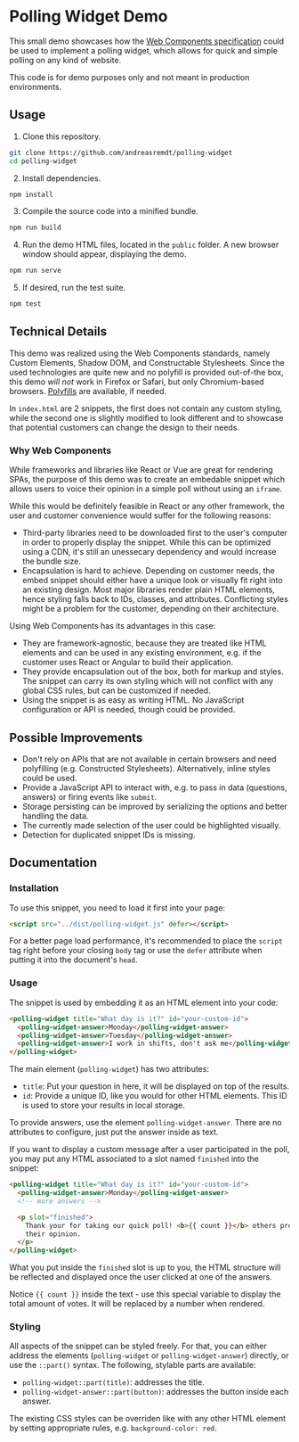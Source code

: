 # Polling Widget Demo

This small demo showcases how the [Web Components specification](https://developer.mozilla.org/en-US/docs/Web/Web_Components) could be used to implement a polling widget, which allows for quick and simple polling on any kind of website.

This code is for demo purposes only and not meant in production environments.

## Usage

1. Clone this repository.

```bash
git clone https://github.com/andreasremdt/polling-widget
cd polling-widget
```

2. Install dependencies.

```bash
npm install
```

3. Compile the source code into a minified bundle.

```bash
npm run build
```

4. Run the demo HTML files, located in the `public` folder. A new browser window should appear, displaying the demo.

```bash
npm run serve
```

5. If desired, run the test suite.

```bash
npm test
```

## Technical Details

This demo was realized using the Web Components standards, namely Custom Elements, Shadow DOM, and Constructable Stylesheets. Since the used technologies are quite new and no polyfill is provided out-of-the box, this demo _will not_ work in Firefox or Safari, but only Chromium-based browsers. [Polyfills](https://www.npmjs.com/package/construct-style-sheets-polyfill?activeTab=readme) are available, if needed.

In `index.html` are 2 snippets, the first does not contain any custom styling, while the second one is slightly modified to look different and to showcase that potential customers can change the design to their needs.

### Why Web Components

While frameworks and libraries like React or Vue are great for rendering SPAs, the purpose of this demo was to create an embedable snippet which allows users to voice their opinion in a simple poll without using an `iframe`.

While this would be definitely feasible in React or any other framework, the user and customer convenience would suffer for the following reasons:

- Third-party libraries need to be downloaded first to the user's computer in order to properly display the snippet. While this can be optimized using a CDN, it's still an unessecary dependency and would increase the bundle size.
- Encapsulation is hard to achieve. Depending on customer needs, the embed snippet should either have a unique look or visually fit right into an existing design. Most major libraries render plain HTML elements, hence styling falls back to IDs, classes, and attributes. Conflicting styles might be a problem for the customer, depending on their architecture.

Using Web Components has its advantages in this case:

- They are framework-agnostic, because they are treated like HTML elements and can be used in any existing environment, e.g. if the customer uses React or Angular to build their application.
- They provide encapsulation out of the box, both for markup and styles. The snippet can carry its own styling which will not conflict with any global CSS rules, but can be customized if needed.
- Using the snippet is as easy as writing HTML. No JavaScript configuration or API is needed, though could be provided.

## Possible Improvements

- Don't rely on APIs that are not available in certain browsers and need polyfilling (e.g. Constructed Stylesheets). Alternatively, inline styles could be used.
- Provide a JavaScript API to interact with, e.g. to pass in data (questions, answers) or firing events like `submit`.
- Storage persisting can be improved by serializing the options and better handling the data.
- The currently made selection of the user could be highlighted visually.
- Detection for duplicated snippet IDs is missing.

## Documentation

### Installation

To use this snippet, you need to load it first into your page:

```html
<script src="../dist/polling-widget.js" defer></script>
```

For a better page load performance, it's recommended to place the `script` tag right before your closing `body` tag or use the `defer` attribute when putting it into the document's `head`.

### Usage

The snippet is used by embedding it as an HTML element into your code:

```html
<polling-widget title="What day is it?" id="your-custom-id">
  <polling-widget-answer>Monday</polling-widget-answer>
  <polling-widget-answer>Tuesday</polling-widget-answer>
  <polling-widget-answer>I work in shifts, don't ask me</polling-widget-answer>
</polling-widget>
```

The main element (`polling-widget`) has two attributes:

- `title`: Put your question in here, it will be displayed on top of the results.
- `id`: Provide a unique ID, like you would for other HTML elements. This ID is used to store your results in local storage.

To provide answers, use the element `polling-widget-answer`. There are no attributes to configure, just put the answer inside as text.

If you want to display a custom message after a user participated in the poll, you may put any HTML associated to a slot named `finished` into the snippet:

```html
<polling-widget title="What day is it?" id="your-custom-id">
  <polling-widget-answer>Monday</polling-widget-answer>
  <!-- more answers -->

  <p slot="finished">
    Thank your for taking our quick poll! <b>{{ count }}</b> others provided
    their opinion.
  </p>
</polling-widget>
```

What you put inside the `finished` slot is up to you, the HTML structure will be reflected and displayed once the user clicked at one of the answers.

Notice `{{ count }}` inside the text - use this special variable to display the total amount of votes. It will be replaced by a number when rendered.

### Styling

All aspects of the snippet can be styled freely. For that, you can either address the elements (`polling-widget` or `polling-widget-answer`) directly, or use the `::part()` syntax. The following, stylable parts are available:

- `polling-widget::part(title)`: addresses the title.
- `polling-widget-answer::part(button)`: addresses the button inside each answer.

The existing CSS styles can be overriden like with any other HTML element by setting appropriate rules, e.g. `background-color: red`.
